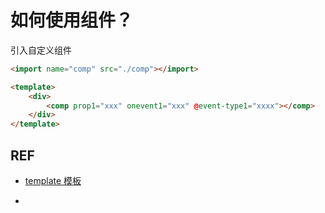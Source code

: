 # 如何使用组件？

引入自定义组件

```html
<import name="comp" src="./comp"></import>

<template>
    <div>
        <comp prop1="xxx" onevent1="xxx" @event-type1="xxxx"></comp>
    </div>
</template>
```

## REF

- [template 模板][tpl]

- [tpl]: https://doc.quickapp.cn/framework/template.html